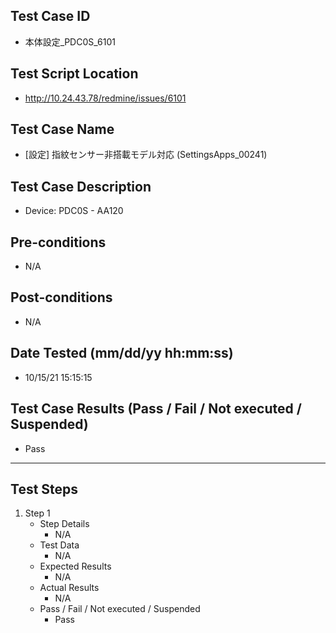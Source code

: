 ## Test Case ID
* 本体設定_PDC0S_6101
## Test Script Location
* http://10.24.43.78/redmine/issues/6101
## Test Case Name
* [設定] 指紋センサー非搭載モデル対応 (SettingsApps_00241)
## Test Case Description
* Device: PDC0S - AA120
## Pre-conditions
* N/A
## Post-conditions
* N/A
## Date Tested (mm/dd/yy hh:mm:ss)
* 10/15/21 15:15:15
## Test Case Results (Pass / Fail / Not executed / Suspended)
* Pass
---
## Test Steps
1. Step 1
	* Step Details
		* N/A
	* Test Data
		* N/A
	* Expected Results
		* N/A
	* Actual Results
		* N/A
	* Pass / Fail / Not executed / Suspended
		* Pass
